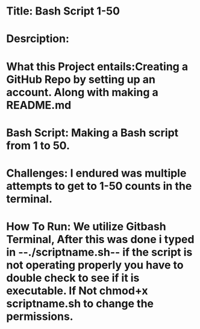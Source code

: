 # Title: Bash Script 1-50

# Desrciption: 


  # What this Project entails:Creating a GitHub Repo by setting up an account. Along with making a README.md 

  # Bash Script: Making a Bash script from 1 to 50.

  # Challenges: I endured was multiple attempts to get to 1-50 counts in the terminal.

  # How To Run: We utilize Gitbash Terminal, After this was done i typed in --./scriptname.sh-- if the script is not operating properly you have to double check to see if it is executable. If Not chmod+x scriptname.sh to change the permissions.

  
